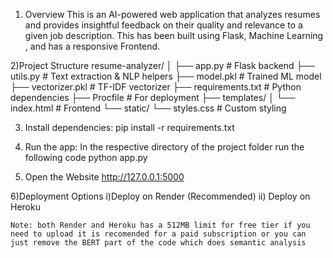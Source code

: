 1) Overview
    This is an AI-powered web application that analyzes resumes and provides insightful feedback on their quality and relevance to a given job description. 
    This has been built using Flask, Machine Learning , and has a responsive Frontend.

2)Project Structure
    resume-analyzer/
    │
    ├── app.py # Flask backend
    ├── utils.py # Text extraction & NLP helpers
    ├── model.pkl # Trained ML model
    ├── vectorizer.pkl # TF-IDF vectorizer
    ├── requirements.txt # Python dependencies
    ├── Procfile # For deployment
    ├── templates/
    │ └── index.html # Frontend
    └── static/
    └── styles.css # Custom styling

3) Install dependencies:
    pip install -r requirements.txt
3) Run the app:
    In the respective directory of the project folder run the following code
     python app.py
   
5) Open the Website
    http://127.0.0.1:5000

6)Deployment Options
    i)Deploy on Render (Recommended)
    ii) Deploy on Heroku

    Note: both Render and Heroku has a 512MB limit for free tier if you need to upload it is recomended for a paid subscription or you can just remove the BERT part of the code which does semantic analysis 
 
